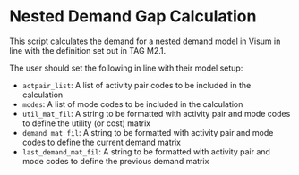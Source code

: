 # Nested Demand Gap Calculation

This script calculates the demand for a nested demand model in Visum in line with the definition set out in TAG M2.1. 

The user should set the following in line with their model setup:
- `actpair_list`: A list of activity pair codes to be included in the calculation
- `modes`: A list of mode codes to be included in the calculation
- `util_mat_fil`: A string to be formatted with activity pair and mode codes to define the utility (or cost) matrix
- `demand_mat_fil`: A string to be formatted with activity pair and mode codes to define the current demand matrix
- `last_demand_mat_fil`: A string to be formatted with activity pair and mode codes to define the previous demand matrix